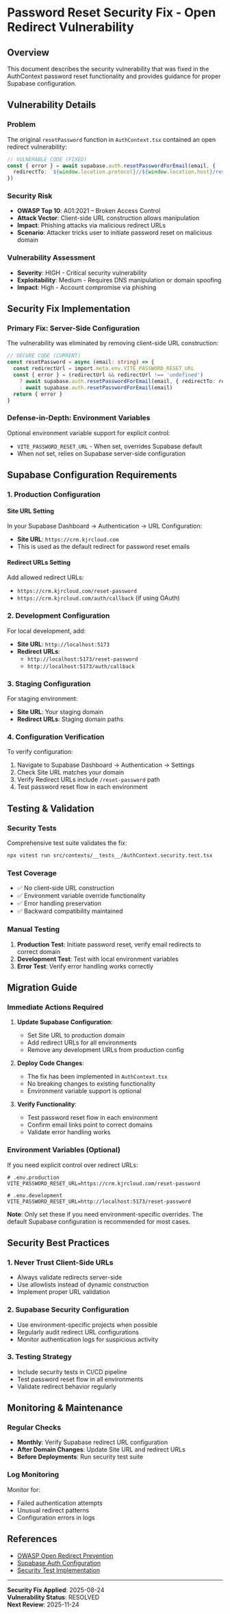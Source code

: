 # Password Reset Security Fix - Open Redirect Vulnerability

## Overview

This document describes the security vulnerability that was fixed in the AuthContext password reset functionality and provides guidance for proper Supabase configuration.

## Vulnerability Details

### Problem
The original `resetPassword` function in `AuthContext.tsx` contained an open redirect vulnerability:

```typescript
// VULNERABLE CODE (FIXED)
const { error } = await supabase.auth.resetPasswordForEmail(email, {
  redirectTo: `${window.location.protocol}//${window.location.host}/reset-password`
})
```

### Security Risk
- **OWASP Top 10**: A01:2021 – Broken Access Control
- **Attack Vector**: Client-side URL construction allows manipulation
- **Impact**: Phishing attacks via malicious redirect URLs
- **Scenario**: Attacker tricks user to initiate password reset on malicious domain

### Vulnerability Assessment
- **Severity**: HIGH - Critical security vulnerability
- **Exploitability**: Medium - Requires DNS manipulation or domain spoofing
- **Impact**: High - Account compromise via phishing

## Security Fix Implementation

### Primary Fix: Server-Side Configuration
The vulnerability was eliminated by removing client-side URL construction:

```typescript
// SECURE CODE (CURRENT)
const resetPassword = async (email: string) => {
  const redirectUrl = import.meta.env.VITE_PASSWORD_RESET_URL
  const { error } = (redirectUrl && redirectUrl !== 'undefined')
    ? await supabase.auth.resetPasswordForEmail(email, { redirectTo: redirectUrl })
    : await supabase.auth.resetPasswordForEmail(email)
  return { error }
}
```

### Defense-in-Depth: Environment Variables
Optional environment variable support for explicit control:
- `VITE_PASSWORD_RESET_URL` - When set, overrides Supabase default
- When not set, relies on Supabase server-side configuration

## Supabase Configuration Requirements

### 1. Production Configuration

#### Site URL Setting
In your Supabase Dashboard → Authentication → URL Configuration:
- **Site URL**: `https://crm.kjrcloud.com`
- This is used as the default redirect for password reset emails

#### Redirect URLs Setting  
Add allowed redirect URLs:
- `https://crm.kjrcloud.com/reset-password`
- `https://crm.kjrcloud.com/auth/callback` (if using OAuth)

### 2. Development Configuration

For local development, add:
- **Site URL**: `http://localhost:5173`
- **Redirect URLs**: 
  - `http://localhost:5173/reset-password`
  - `http://localhost:5173/auth/callback`

### 3. Staging Configuration

For staging environment:
- **Site URL**: Your staging domain
- **Redirect URLs**: Staging domain paths

### 4. Configuration Verification

To verify configuration:
1. Navigate to Supabase Dashboard → Authentication → Settings
2. Check Site URL matches your domain
3. Verify Redirect URLs include `/reset-password` path
4. Test password reset flow in each environment

## Testing & Validation

### Security Tests
Comprehensive test suite validates the fix:
```bash
npx vitest run src/contexts/__tests__/AuthContext.security.test.tsx
```

### Test Coverage
- ✅ No client-side URL construction
- ✅ Environment variable override functionality
- ✅ Error handling preservation
- ✅ Backward compatibility maintained

### Manual Testing
1. **Production Test**: Initiate password reset, verify email redirects to correct domain
2. **Development Test**: Test with local environment variables
3. **Error Test**: Verify error handling works correctly

## Migration Guide

### Immediate Actions Required

1. **Update Supabase Configuration**:
   - Set Site URL to production domain
   - Add redirect URLs for all environments
   - Remove any development URLs from production config

2. **Deploy Code Changes**:
   - The fix has been implemented in `AuthContext.tsx`
   - No breaking changes to existing functionality
   - Environment variable support is optional

3. **Verify Functionality**:
   - Test password reset flow in each environment
   - Confirm email links point to correct domains
   - Validate error handling works

### Environment Variables (Optional)

If you need explicit control over redirect URLs:

```env
# .env.production
VITE_PASSWORD_RESET_URL=https://crm.kjrcloud.com/reset-password

# .env.development  
VITE_PASSWORD_RESET_URL=http://localhost:5173/reset-password
```

**Note**: Only set these if you need environment-specific overrides. The default Supabase configuration is recommended for most cases.

## Security Best Practices

### 1. Never Trust Client-Side URLs
- Always validate redirects server-side
- Use allowlists instead of dynamic construction
- Implement proper URL validation

### 2. Supabase Security Configuration
- Use environment-specific projects when possible
- Regularly audit redirect URL configurations
- Monitor authentication logs for suspicious activity

### 3. Testing Strategy
- Include security tests in CI/CD pipeline
- Test password reset flow in all environments
- Validate redirect behavior regularly

## Monitoring & Maintenance

### Regular Checks
- **Monthly**: Verify Supabase redirect URL configuration
- **After Domain Changes**: Update Site URL and redirect URLs
- **Before Deployments**: Run security test suite

### Log Monitoring
Monitor for:
- Failed authentication attempts
- Unusual redirect patterns
- Configuration errors in logs

## References

- [OWASP Open Redirect Prevention](https://cheatsheetseries.owasp.org/cheatsheets/Unvalidated_Redirects_and_Forwards_Cheat_Sheet.html)
- [Supabase Auth Configuration](https://supabase.com/docs/guides/auth/auth-helpers/auth-ui#set-up-redirect-urls)
- [Security Test Implementation](../tests/AuthContext.security.test.tsx)

---

**Security Fix Applied**: 2025-08-24  
**Vulnerability Status**: RESOLVED  
**Next Review**: 2025-11-24